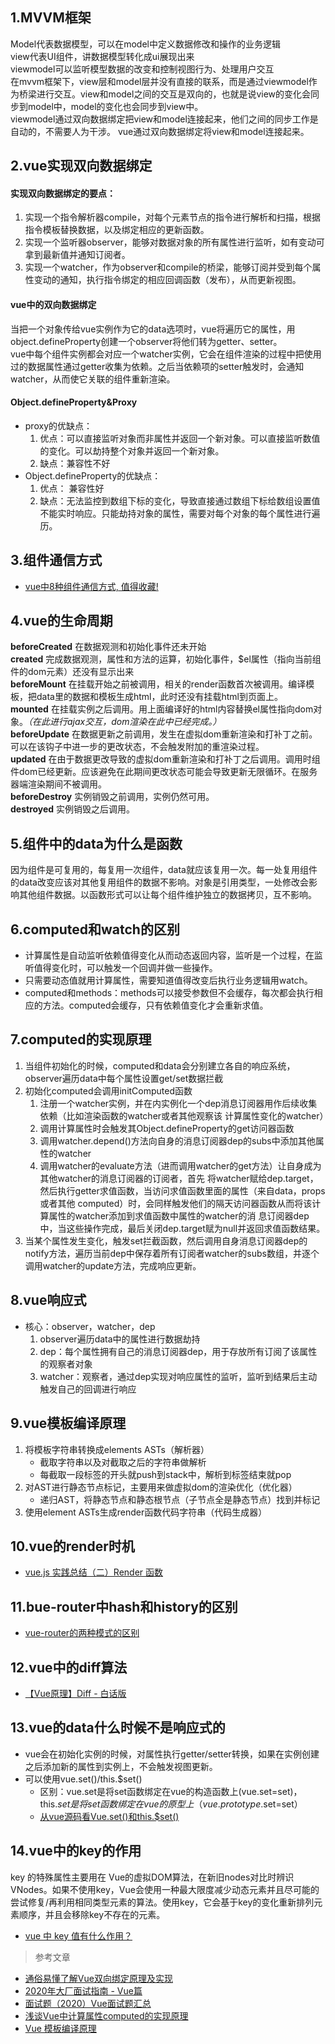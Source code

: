 ## 1.MVVM框架  
Model代表数据模型，可以在model中定义数据修改和操作的业务逻辑  
view代表UI组件，讲数据模型转化成ui展现出来  
viewmodel可以监听模型数据的改变和控制视图行为、处理用户交互  
在mvvm框架下，view层和model层并没有直接的联系，而是通过viewmodel作为桥梁进行交互。view和model之间的交互是双向的，也就是说view的变化会同步到model中，model的变化也会同步到view中。  
viewmodel通过双向数据绑定把view和model连接起来，他们之间的同步工作是自动的，不需要人为干涉。 
vue通过双向数据绑定将view和model连接起来。  

## 2.vue实现双向数据绑定  
#### 实现双向数据绑定的要点：  
1. 实现一个指令解析器compile，对每个元素节点的指令进行解析和扫描，根据指令模板替换数据，以及绑定相应的更新函数。  
2. 实现一个监听器observer，能够对数据对象的所有属性进行监听，如有变动可拿到最新值并通知订阅者。  
3. 实现一个watcher，作为observer和compile的桥梁，能够订阅并受到每个属性变动的通知，执行指令绑定的相应回调函数（发布），从而更新视图。  
#### vue中的双向数据绑定  
当把一个对象传给vue实例作为它的data选项时，vue将遍历它的属性，用object.defineProperty创建一个observer将他们转为getter、setter。  
vue中每个组件实例都会对应一个watcher实例，它会在组件渲染的过程中把使用过的数据属性通过getter收集为依赖。之后当依赖项的setter触发时，会通知watcher，从而使它关联的组件重新渲染。  
#### Object.defineProperty&Proxy
* proxy的优缺点：  
  1. 优点：可以直接监听对象而非属性并返回一个新对象。可以直接监听数值的变化。可以劫持整个对象并返回一个新对象。  
  2. 缺点：兼容性不好  
* Object.defineProperty的优缺点：  
  1. 优点： 兼容性好  
  2. 缺点：无法监控到数组下标的变化，导致直接通过数组下标给数组设置值不能实时响应。只能劫持对象的属性，需要对每个对象的每个属性进行遍历。  

## 3.组件通信方式  
* [vue中8种组件通信方式, 值得收藏!](https://juejin.cn/post/6844903887162310669#heading-10)

## 4.vue的生命周期  
**beforeCreated** 在数据观测和初始化事件还未开始  
**created** 完成数据观测，属性和方法的运算，初始化事件，$el属性（指向当前组件的dom元素）还没有显示出来   
**beforeMount** 在挂载开始之前被调用，相关的render函数首次被调用。编译模板，把data里的数据和模板生成html，此时还没有挂载html到页面上。  
**mounted** 在挂载实例之后调用。用上面编译好的html内容替换el属性指向dom对象。*（在此进行ajax交互，dom渲染在此中已经完成。）*  
**beforeUpdate** 在数据更新之前调用，发生在虚拟dom重新渲染和打补丁之前。可以在该钩子中进一步的更改状态，不会触发附加的重渲染过程。  
**updated** 在由于数据更改导致的虚拟dom重新渲染和打补丁之后调用。调用时组件dom已经更新。应该避免在此期间更改状态可能会导致更新无限循环。在服务器端渲染期间不被调用。  
**beforeDestroy** 实例销毁之前调用，实例仍然可用。  
**destroyed** 实例销毁之后调用。  

## 5.组件中的data为什么是函数  
因为组件是可复用的，每复用一次组件，data就应该复用一次。每一处复用组件的data改变应该对其他复用组件的数据不影响。对象是引用类型，一处修改会影响其他组件数据。以函数形式可以让每个组件维护独立的数据拷贝，互不影响。  

## 6.computed和watch的区别  
* 计算属性是自动监听依赖值得变化从而动态返回内容，监听是一个过程，在监听值得变化时，可以触发一个回调并做一些操作。  
* 只需要动态值就用计算属性，需要知道值得改变后执行业务逻辑用watch。  
* computed和methods：methods可以接受参数但不会缓存，每次都会执行相应的方法。computed会缓存，只有依赖值变化才会重新求值。

## 7.computed的实现原理   
1. 当组件初始化的时候，computed和data会分别建立各自的响应系统，observer遍历data中每个属性设置get/set数据拦截 
2. 初始化computed会调用initComputed函数  
   1. 注册一个watcher实例，并在内实例化一个dep消息订阅器用作后续收集依赖（比如渲染函数的watcher或者其他观察该       计算属性变化的watcher）   
   2. 调用计算属性时会触发其Object.defineProperty的get访问器函数  
   3. 调用watcher.depend()方法向自身的消息订阅器dep的subs中添加其他属性的watcher  
   4. 调用watcher的evaluate方法（进而调用watcher的get方法）让自身成为其他watcher的消息订阅器的订阅者，首先       将watcher赋给dep.target，然后执行getter求值函数，当访问求值函数里面的属性（来自data，props或者其他         computed）时，会同样触发他们的隔天访问器函数从而将该计算属性的watcher添加到求值函数中属性的watcher的消       息订阅器dep中，当这些操作完成，最后关闭dep.target赋为null并返回求值函数结果。  
3. 当某个属性发生变化，触发set拦截函数，然后调用自身消息订阅器dep的notify方法，遍历当前dep中保存着所有订阅者watcher的subs数组，并逐个调用watcher的update方法，完成响应更新。  

## 8.vue响应式  
* 核心：observer，watcher，dep
  1. observer遍历data中的属性进行数据劫持  
  2. dep：每个属性拥有自己的消息订阅器dep，用于存放所有订阅了该属性的观察者对象  
  3. watcher：观察者，通过dep实现对响应属性的监听，监听到结果后主动触发自己的回调进行响应  
  
## 9.vue模板编译原理  
1. 将模板字符串转换成elements ASTs（解析器）  
   * 截取字符串以及对截取之后的字符串做解析  
   * 每截取一段标签的开头就push到stack中，解析到标签结束就pop
2. 对AST进行静态节点标记，主要用来做虚拟dom的渲染优化（优化器）  
   * 递归AST，将静态节点和静态根节点（子节点全是静态节点）找到并标记  
3. 使用element ASTs生成render函数代码字符串（代码生成器）  

## 10.vue的render时机
* [vue.js 实践总结（二）Render 函数](https://juejin.cn/post/6844903640423989256)  

## 11.bue-router中hash和history的区别  
* [vue-router的两种模式的区别](https://juejin.cn/post/6844903552519766029)   

## 12.vue中的diff算法  
* [【Vue原理】Diff - 白话版](https://zhuanlan.zhihu.com/p/81752104)  

## 13.vue的data什么时候不是响应式的  
* vue会在初始化实例的时候，对属性执行getter/setter转换，如果在实例创建之后添加新的属性到实例上，不会触发视图更新。  
* 可以使用vue.set()/this.$set()
  * 区别：vue.set是将set函数绑定在vue的构造函数上(vue.set=set)，this.$set是将set函数绑定在vue的原型上（vue.prototype.$set=set）  
  * [从vue源码看Vue.set()和this.$set()](https://www.cnblogs.com/heavenYJJ/p/9559439.html)

## 14.vue中的key的作用  
key 的特殊属性主要用在 Vue的虚拟DOM算法，在新旧nodes对比时辨识VNodes。如果不使用key，Vue会使用一种最大限度减少动态元素并且尽可能的尝试修复/再利用相同类型元素的算法。使用key，它会基于key的变化重新排列元素顺序，并且会移除key不存在的元素。  
* [vue 中 key 值有什么作用？](https://cloud.tencent.com/developer/article/1676293)   


  

> 参考文章  
* [通俗易懂了解Vue双向绑定原理及实现](https://my.oschina.net/u/4386652/blog/4281447)  
* [2020年大厂面试指南 - Vue篇](https://juejin.cn/post/6844904069182521351#heading-17)  
* [面试题（2020）Vue面试题汇总](https://segmentfault.com/a/1190000037636720)  
* [浅谈Vue中计算属性computed的实现原理](https://segmentfault.com/a/1190000016368913)  
* [Vue 模板编译原理](https://github.com/berwin/Blog/issues/18)  
